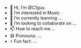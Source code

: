 - 👋 Hi, I’m @C1guu
- 👀 I’m interested in Music
- 🌱 I’m currently learning ...
- 💞️ I’m looking to collaborate on ...
- 📫 How to reach me ...
- 😄 Pronouns: ...
- ⚡ Fun fact: ...

<!---
C1guu/C1guu is a ✨ special ✨ repository because its `README.md` (this file) appears on your GitHub profile.
You can click the Preview link to take a look at your changes.
--->

